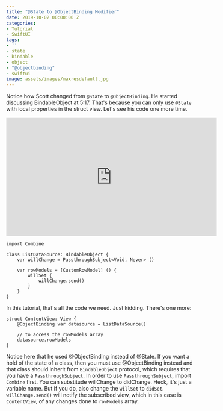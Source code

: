 ```yaml
---
title: "@State to @ObjectBinding Modifier"
date: 2019-10-02 00:00:00 Z
categories:
- Tutorial
- SwiftUI
tags:
- ''
- state
- bindable
- object
- "@objectbinding"
- swiftui
image: assets/images/maxresdefault.jpg
---
```


Notice how Scott changed from `@State` to `@ObjectBinding`. He started discussing BindableObject at 5:17. That's because you can only use `@State` with local properties in the struct view. Let's see his code one more time.

<iframe width="560" height="315" src="https://www.youtube.com/embed/7sxdhunvSCg" frameborder="0" allow="accelerometer; autoplay; encrypted-media; gyroscope; picture-in-picture" allowfullscreen></iframe>

```
import Combine

class ListDataSource: BindableObject {
	var willChange = PassthroughSubject<Void, Never> ()
	
	var rowModels = [CustomRowModel] () {
		willSet {
			willChange.send()
		}
	}
}
```

In this tutorial, that's all the code we need. Just kidding. There's one more:

```
struct ContentView: View {
	@ObjectBinding var datasource = ListDataSource()
	
	// to access the rowModels array
	datasource.rowModels
}
```

Notice here that he used @ObjectBinding instead of @State. If you want a hold of the state of a class, then you must use @ObjectBinding instead and that class should inherit from `BindableObject` protocol, which requires that you have a `PassthroughSubject`. In order to use `PassthroughSubject`, import `Combine` first. You can substitude willChange to didChange. Heck, it's just a variable name. But if you do, also change the `willSet` to `didSet`. `willChange.send()` will notify the subscribed view, which in this case is `ContentView`, of any changes done to `rowModels` array.
